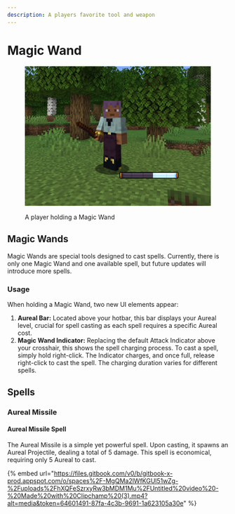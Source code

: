 ```yaml
---
description: A players favorite tool and weapon
---
```


# Magic Wand

<figure><img src="../../../../../.gitbook/assets/2025-08-07_20.44.37.png" alt="A player holding a Magic Wand" width="563"><figcaption><p>A player holding a Magic Wand</p></figcaption></figure>

## Magic Wands

Magic Wands are special tools designed to cast spells. Currently, there is only one Magic Wand and one available spell, but future updates will introduce more spells.

### Usage

When holding a Magic Wand, two new UI elements appear:

1. **Aureal Bar:** Located above your hotbar, this bar displays your Aureal level, crucial for spell casting as each spell requires a specific Aureal cost.
2. **Magic Wand Indicator:** Replacing the default Attack Indicator above your crosshair, this shows the spell charging process. To cast a spell, simply hold right-click. The Indicator charges, and once full, release right-click to cast the spell. The charging duration varies for different spells.

## Spells

### Aureal Missile

#### Aureal Missile Spell

The Aureal Missile is a simple yet powerful spell. Upon casting, it spawns an Aureal Projectile, dealing a total of 5 damage. This spell is economical, requiring only 5 Aureal to cast.

{% embed url="https://files.gitbook.com/v0/b/gitbook-x-prod.appspot.com/o/spaces%2F-MgQMa2lWfKGUl51wZg-%2Fuploads%2FhXQFeSzrxyRw3bMDM1Mu%2FUntitled%20video%20-%20Made%20with%20Clipchamp%20(3).mp4?alt=media&token=64601491-87fa-4c3b-9691-1a623105a30e" %}
